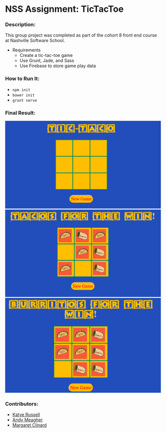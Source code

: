 # NSS Assignment: TicTacToe

### Description:
This group project was completed as part of the cohort 8 front end course at Nashville Software School.  

- Requirements
  - Create a tic-tac-toe game
  - Use Grunt, Jade, and Sass
  - Use Firebase to store game play data


### How to Run It:
- `npm init`
- `bower init`
- `grunt serve`


### Final Result:

![Screenshot 1: No selection](https://github.com/complikatyed/TicTacToe/blob/master/app/img/TicTaco1.png)
![Screenshot 2: No selection](https://github.com/complikatyed/TicTacToe/blob/master/app/img/TicTaco2.png)
![Screenshot 3: No selection](https://github.com/complikatyed/TicTacToe/blob/master/app/img/TicTaco3.png)


### Contributors:
- [Katye Russell](https://www.github.com/complikatyed)  
- [Andy Meagher](https://github.com/AndyMeagher)  
- [Margaret Clinard](https://github.com/margaretclinard)

